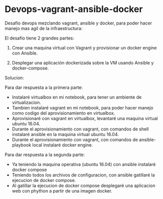 # Devops-vagrant-ansible-docker
Desafio devops mezclando vagrant, ansible y docker, para poder hacer manejo mas agil de la infraestructura:

El desafio tiene 2 grandes partes:

1) Crear una maquina virtual con Vagrant y provisionar un docker engine con Ansible.
 
2) Desplegar una aplicación dockerizada sobre la VM usando Ansible y docker-compose.

Solucion:

Para dar respuesta a la primera parte:
- Instalaré virtualbox en mi notebook, para tener un ambiente de virtualizacion.
- Tambien instalaré vagrant en mi notebook, para poder hacer manejo como codigo del aprovisionamiento en virtualbox.
- Aprovisionaré con vagrant en virtualbox, levantaré una maquina virtual ubuntu 16.04.
- Durante el aprovisionamiento con vagrant, con comandos de shell instalaré ansible en la maquina virtual ubuntu 16.04.
- Durante el aprovisionamiento con vagrant, con comandos de ansible-playbook local instalaré docker engine.

Para dar respuesta a la segunda parte:
- Ya teniendo la maquina operativa (ubuntu 16.04) con ansible instalaré docker compose
- Teniendo todos los archivos de configuracion, con ansible gatillaré la ejecucion de docker compose.
- Al gatillar la ejecucion de docker compose desplegaré una aplicacion web con phython a partir de una imagen docker.


